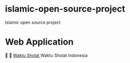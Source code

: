 # islamic-open-source-project
Islamic open source project



# Web Application
:small_blue_diamond: <Project Name with link> <Project Description>
  :small_blue_diamond: <a href="https://github.com/widatama/salat-time"> Waktu Sholat </a> Waktu Sholat Indonesia
  

